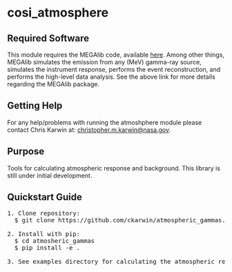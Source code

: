 # cosi_atmosphere

## Required Software <br />
This module requires the MEGAlib code, available [here](http://megalibtoolkit.com/home.html). Among other things, MEGAlib simulates the emission from any (MeV) gamma-ray source, simulates the instrument response, performs the event reconstruction, and performs the high-level data analysis. See the above link for more details regarding the MEGAlib package.   

## Getting Help <br />
For any help/problems with running the atmoshphere module please contact Chris Karwin at: christopher.m.karwin@nasa.gov. 

## Purpose <br />
Tools for calculating atmospheric response and background. This library is still under initial development.   

## Quickstart Guide <br /> 
<pre>
1. Clone repository:
  $ git clone https://github.com/ckarwin/atmospheric_gammas.git

2. Install with pip:
  $ cd atmosheric_gammas
  $ pip install -e .
     
3. See examples directory for calculating the atmospheric response using a rectangular mass model of the atmosphere.  

</pre>
